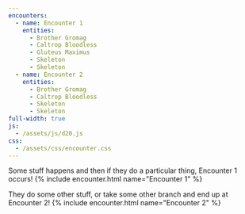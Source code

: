 ```yaml
---
encounters:
  - name: Encounter 1
    entities:
      - Brother Gromag
      - Caltrop Bloodless
      - Gluteus Maximus
      - Skeleton
      - Skeleton
  - name: Encounter 2
    entities:
      - Brother Gromag
      - Caltrop Bloodless
      - Skeleton
      - Skeleton
full-width: true
js:
  - /assets/js/d20.js
css:
  - /assets/css/encounter.css
---
```


Some stuff happens and then if they do a particular thing, Encounter 1 occurs!
{% include encounter.html name="Encounter 1" %}


They do some other stuff, or take some other branch and end up at Encounter 2!
{% include encounter.html name="Encounter 2" %}
